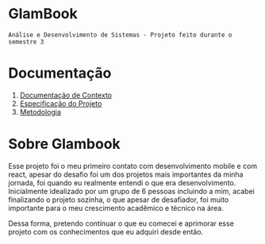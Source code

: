 # GlamBook

`Análise e Desenvolvimento de Sistemas - Projeto feito durante o semestre 3`

# Documentação

<ol>
<li><a href="docs/01-Documentação de Contexto.md"> Documentação de Contexto</a></li>
<li><a href="docs/02-Especificação do Projeto.md"> Especificação do Projeto</a></li>
<li><a href="docs/03-Metodologia.md"> Metodologia</a></li>
</ol>

# Sobre Glambook

<p>Esse projeto foi o meu primeiro contato com desenvolvimento mobile e com react, apesar do desafio foi um dos projetos mais importantes da minha jornada, foi quando eu realmente entendi o que era desenvolvimento. Inicialmente idealizado por um grupo de 6 pessoas incluindo a mim, acabei finalizando o projeto sozinha, o que apesar de desafiador, foi muito importante para o meu crescimento acadêmico e técnico na área.</p>

<p>Dessa forma, pretendo continuar o que eu comecei e aprimorar esse projeto com os conhecimentos que eu adquiri desde então.</p>